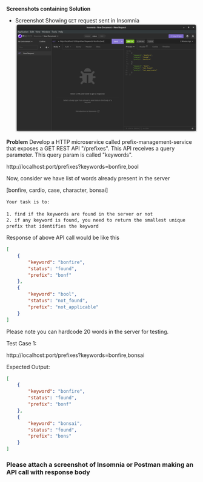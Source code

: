 **Screenshots containing Solution**

-   Screenshot Showing `GET` request sent in Insomnia
    ![InsomniaSS](./Screenshot/InsomniaSS_Problem2.png)

**Problem**
Develop a HTTP microservice called prefix-management-service that exposes a GET REST API "/prefixes". This API receives a query parameter. This query param is called "keywords".

http://localhost:port/prefixes?keywords=bonfire,bool

Now, consider we have list of words already present in the server

[bonfire, cardio, case, character, bonsai]

```
Your task is to:

1. find if the keywords are found in the server or not
2. if any keyword is found, you need to return the smallest unique prefix that identifies the keyword
```

Response of above API call would be like this

```json
[
	{
		"keyword": "bonfire",
		"status": "found",
		"prefix": "bonf"
	},
	{
		"keyword": "bool",
		"status": "not_found",
		"prefix": "not_applicable"
	}
]
```

Please note you can hardcode 20 words in the server for testing.

Test Case 1:

http://localhost:port/prefixes?keywords=bonfire,bonsai

Expected Output:

```json
[
	{
		"keyword": "bonfire",
		"status": "found",
		"prefix": "bonf"
	},
	{
		"keyword": "bonsai",
		"status": "found",
		"prefix": "bons"
	}
]
```

### Please attach a screenshot of Insomnia or Postman making an API call with response body

